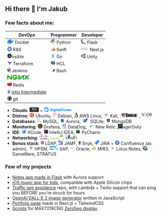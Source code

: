 ## Hi there 👋 I'm Jakub

### Few facts about me:

| DevOps                                                                                                                             | Programmer                                | Developer                                   |
|------------------------------------------------------------------------------------------------------------------------------------|-------------------------------------------|---------------------------------------------|
| ![Docker](assets/icons/docker.png) Docker                                                                                          | ![Python](assets/icons/python.png) Python | ![Flask](assets/icons/flask.png) Flask      |
| ![K8S](assets/icons/kubernetes.png) K8S                                                                                            | ![Swift](assets/icons/swift.png) Swift    | ![Next.js](assets/icons/nextjs.png) Next.js |
| ![Ansible](assets/icons/ansible.png)nsible                                                                                         | ![Golang](assets/icons/go.png) Go         | ![Unity](assets/icons/unity.png) Unity      |
| ![Terraform](assets/icons/terraform.png) Terraform                                                                                 | ![HCL](assets/icons/hcl.png) HCL          |                                             |
| ![Jenkins](assets/icons/jenkins.png) Jenkins                                                                                       | ![Bash](assets/icons/bash.png) Bash       |                                             |
| ![nginx](assets/icons/nginx.png)                                                                                                   |                                           |                                             |
| ![Redis](assets/icons/redis.png) Redis                                                                                             |                                           |                                             |
| ![git](assets/icons/istio.png) [Istio Intermediate](https://www.credly.com/badges/96005f5b-8e07-4ef8-a178-eba364a99ee0/public_url) |                                           |                                             |
| ![git](assets/icons/git.png) git                                                                                                   |                                           |                                             |

* **Clouds**: ![AWS](assets/icons/aws.png) + ![Digital Ocean](assets/icons/digitalocean.png)
* **Distros**: ![Ubuntu](assets/icons/ubuntu.png) Ubuntu, ![Debian](assets/icons/debian.png) Debian, ![AWS Linux](assets/icons/awslinux.png) AWS Linux, ![Kali](assets/icons/kali.png) Kali, ![pfSense](assets/icons/pfsense.png) , ![VyOS](assets/icons/vyos.png)
* **Databases**: ![MySQL](assets/icons/mysql.png) MySQL, ![Aurora](assets/icons/aurora.png) Aurora, ![SQLite](assets/icons/sqlite.png) SQLite, ![MongoDB](assets/icons/mongodb.png) MongoDB
* **Monitoring**: ![Grafana](assets/icons/grafana.png) Grafana, ![DataDog](assets/icons/datadog.png) DataDog, ![New Relic](assets/icons/newrelic.png) New Relic ,![PagerDuty](assets/icons/pagerduty.png)agerDuty
* **IDE**: ![XCode](assets/icons/xcode.png) XCode, ![Intellij IDEA](assets/icons/intellijidea.png) IntelliJ IDEA, ![Intellij PyCharm](assets/icons/intellijpycharm.png) PyCharm
* **Networking**: ![CISCO](assets/icons/cisco.png), ![Meraki](assets/icons/meraki.png), ![UniFi](assets/icons/unifi.png)niFi
* **Bonus stack**: ![LDAP](assets/icons/ldap.png) LDAP, ![JAMF](assets/icons/jamf.png) JAMF, ![Snyk](assets/icons/snyk.png) Snyk, ![JIRA](assets/icons/jira.png) JIRA + ![Confluence](assets/icons/confluence.png) Confluence (as admin), ![HPSM](assets/icons/hpsm.png) HPSM, ![SAP](assets/icons/sap.png) SAP, ![Oracle](assets/icons/oracle.png) Oracle, ![MIR3](assets/icons/mir3.png) MIR3, ![Lotus Notes](assets/icons/lotusnotes.png) Lotus Notes, ![DameWare](assets/icons/dameware.png) DameWare, STRATUS

### Few of my projects
* [Notes app made in Flask](https://github.com/JakubBialoskorski/notty) with Aurora support
* [iOS music app for kids](https://apps.apple.com/app/id1544977962#?platform=iphone),  compatible with Apple Silicon chips
* [Traffic jam avoidance](https://github.com/JakubBialoskorski/traffic.git) repo, with Lambda + Twilio support that can ping you BEFORE you're struck for hours
* [OpenAI DALL-E 2 image generator](https://github.com/JakubBialoskorski/dalle-api) written in JavaScript
* [Portfolio page](https://bialoskorski.eu) made in Next.js + TailwindCSS
* [Scripts](https://github.com/JakubBialoskorski/ZeroSeg) for MAX7219CNG [ZeroSeg display](https://github.com/AverageMaker/ZeroSeg)